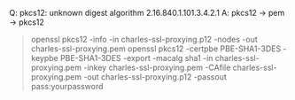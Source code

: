 Q: pkcs12: unknown digest algorithm 2.16.840.1.101.3.4.2.1
A: pkcs12 -> pem -> pkcs12
> openssl pkcs12 -info -in charles-ssl-proxying.p12 -nodes -out charles-ssl-proxying.pem
> openssl pkcs12 -certpbe PBE-SHA1-3DES -keypbe PBE-SHA1-3DES -export -macalg sha1 -in charles-ssl-proxying.pem -inkey charles-ssl-proxying.pem -CAfile charles-ssl-proxying.pem -out charles-ssl-proxying.p12 -passout pass:yourpassword
